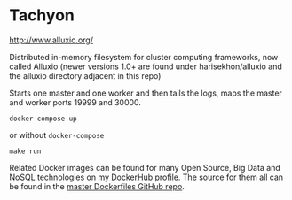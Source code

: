 Tachyon
=======

http://www.alluxio.org/

Distributed in-memory filesystem for cluster computing frameworks, now called Alluxio (newer versions 1.0+ are found under harisekhon/alluxio and the alluxio directory adjacent in this repo)

Starts one master and one worker and then tails the logs, maps the master and worker ports 19999 and 30000.

```
docker-compose up
```

or without `docker-compose`

```
make run
```

Related Docker images can be found for many Open Source, Big Data and NoSQL technologies on [my DockerHub profile](https://hub.docker.com/r/harisekhon). The source for them all can be found in the [master Dockerfiles GitHub repo](https://github.com/HariSekhon/Dockerfiles/).
